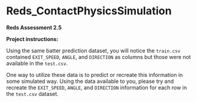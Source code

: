 # Reds_ContactPhysicsSimulation

**Reds Assessment 2.5**

**Project instructions:**

Using the same batter prediction dataset, you will notice the `train.csv` contained `EXIT_SPEED`, `ANGLE`, and `DIRECTION` as columns but those were not available in the `test.csv`.

One way to utilize these data is to predict or recreate this information in some simulated way. Using the data available to you, please try and recreate the `EXIT_SPEED`, `ANGLE`, and `DIRECTION` information for each row in the `test.csv` dataset. 
